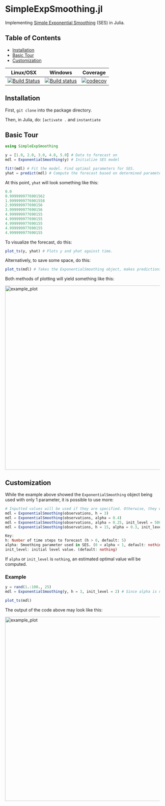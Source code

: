 # SimpleExpSmoothing.jl
Implementing [Simple Exponential Smoothing](https://otexts.com/fpp2/ses.html) (SES) in Julia.

## Table of Contents
- [Installation](#installation)
- [Basic Tour](#basic-tour)
- [Customization](#customization)

| Linux/OSX | Windows | Coverage |
| :----: | :----: | :----: |
| [![Build Status](https://travis-ci.com/arvganesh/SimpleExpSmoothing.jl.svg?branch=master)](https://travis-ci.com/arvganesh/SimpleExpSmoothing.jl) | [![Build status](https://ci.appveyor.com/api/projects/status/lmbbqp2tf46ccvyd?svg=true)](https://ci.appveyor.com/project/arvganesh/simpleexpsmoothing-jl) | [![codecov](https://codecov.io/gh/arvganesh/SimpleExpSmoothing.jl/branch/master/graph/badge.svg?token=V7ZS8LCMKU)](https://codecov.io/gh/arvganesh/SimpleExpSmoothing.jl) |

## Installation
First, `git clone` into the package directory.

Then, in Julia, do:
```[activate .``` and ```instantiate```

## Basic Tour
```julia
using SimpleExpSmoothing

y = [1.0, 2.0, 3.0, 4.0, 5.0] # Data to forecast on
mdl = ExponentialSmoothing(y) # Initialize SES model

fit!(mdl) # Fit the model. Find optimal parameters for SES.
yhat = predict(mdl) # Compute the forecast based on determined parameters
```
At this point, `yhat` will look something like this:
```julia
0.0
0.9999999776901562
1.9999999776901558
2.999999977690156
3.999999977690156
4.999999977690155
4.999999977690155
4.999999977690155
4.999999977690155
4.999999977690155
```
To visualize the forecast, do this:
```julia
plot_ts(y, yhat) # Plots y and yhat against time.
```
Alternatively, to save some space, do this:
```julia
plot_ts(mdl) # Takes the ExponentialSmoothing object, makes predictions, and plots them.
```
Both methods of plotting will yield something like this:

<img src="https://user-images.githubusercontent.com/21336191/113225417-32f83400-9253-11eb-94e0-a54e5fb334b4.png" width="600" alt="example_plot">

## Customization

While the example above showed the `ExponentialSmoothing` object being used with only 1 parameter, it is possible to use more: 
```julia
# Inputted values will be used if they are specified. Otherwise, they will be computed.
mdl = ExponentialSmoothing(observations, h = 3) 
mdl = ExponentialSmoothing(observations, alpha = 0.4)
mdl = ExponentialSmoothing(observations, alpha = 0.25, init_level = 500.0)
mdl = ExponentialSmoothing(observations, h = 15, alpha = 0.3, init_level = 750.0)

Key:
h: Number of time steps to forecast (h > 0, default: 5)
alpha: Smoothing parameter used in SES. (0 < alpha < 1, default: nothing)
init_level: initial level value. (default: nothing)
```
If `alpha` or `init_level` is `nothing`, an estimated optimal value will be computed.
### Example
```julia
y = rand(1.:100., 25)
mdl = ExponentialSmoothing(y, h = 3, init_level = 2) # Since alpha is not specified, it will be computed.

plot_ts(mdl)
```
The output of the code above may look like this:

<img src="https://user-images.githubusercontent.com/21336191/113226601-35a85880-9256-11eb-9009-46977e0c6245.png" width="600" alt="example_plot">

